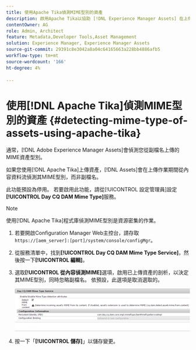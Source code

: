 ```yaml
---
title: 使用Apache Tika偵測MIME型別的資產
description: 啟用Apache Tika以協助 [!DNL Experience Manager Assets] 在上傳作業期間從內容資料流偵測資產的MIME型別，而非副檔名。
contentOwner: AG
role: Admin, Architect
feature: Metadata,Developer Tools,Asset Management
solution: Experience Manager, Experience Manager Assets
source-git-commit: 29391c8e3042a8a04c64165663a228bb4886afb5
workflow-type: tm+mt
source-wordcount: '166'
ht-degree: 4%

---
```


# 使用[!DNL Apache Tika]偵測MIME型別的資產 {#detecting-mime-type-of-assets-using-apache-tika}

通常，[!DNL Adobe Experience Manager Assets]會偵測您從副檔名上傳的MIME資產型別。

如果您使用[!DNL Apache Tika]上傳資產，[!DNL Assets]會在上傳作業期間從內容資料流偵測其MIME型別，而非副檔名。

此功能預設為停用。 若要啟用此功能，請從[!UICONTROL 設定管理員]設定&#x200B;**[!UICONTROL Day CQ DAM Mime Type]**&#x200B;服務。

>[!NOTE]
>
>使用[!DNL Apache Tika]程式庫偵測MIME型別是資源密集的作業。

1. 若要開啟Configuration Manager Web主控台，請存取`https://[aem_server]:[port]/system/console/configMgr`。

1. 從服務清單中，找到&#x200B;**[!UICONTROL Day CQ DAM Mime Type Service]**，然後按一下&#x200B;**[!UICONTROL 編輯]**。

1. 選取&#x200B;**[!UICONTROL 從內容偵測MIME]**&#x200B;選項，啟用已上傳資產的剖析，以決定其MIME型別，同時忽略副檔名。 依預設，此選項是取消選取的。

   ![chlimage_1-333](assets/chlimage_1-333.png)

1. 按一下「**[!UICONTROL 儲存]**」以儲存變更。
